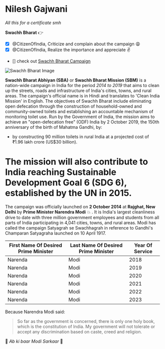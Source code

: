 # Nilesh Gajwani

*All this for a certificate smh*

**Swachh Bharat**
:point_right:
- [x] @CitizenOfIndia, Criticize and complain about the campaign :weary:
- [x] @CitizenOfIndia, Realize the importance and appreciate :v:
- [] check out [Swachh Bharat Campaign](http://http://swachhbharatmission.gov.in/sbmcms/index.htm)

![Swachh Bharat Image](https://image.slidesharecdn.com/presentation1swachbharat-150422211739-conversion-gate01/95/swach-bharat-abhiyan-1-638.jpg?cb=1429737550)

**Swachh Bharat Abhiyan (SBA)** or **Swachh Bharat Mission (SBM)** is a nation-wide campaign in India for the period *2014 to 2019* that aims to clean up the streets, roads and infrastructure of India's cities, towns, and rural areas. The campaign's official name is in Hindi and translates to 'Clean India Mission' in English. The objectives of Swachh Bharat include eliminating open defecation through the construction of household-owned and community-owned toilets and establishing an accountable mechanism of monitoring toilet use. Run by the Government of India, the mission aims to achieve an "open-defecation free" (ODF) India by 2 October 2019, the 150th anniversary of the birth of Mahatma Gandhi, by:
* by constructing 90 million toilets in rural India at a projected cost of ₹1.96 lakh crore (US$30 billion).
# The mission will also contribute to India reaching Sustainable Development Goal 6 (SDG 6), established by the UN in 2015.

The campaign was officially launched on **2 October 2014** at **Rajghat, New Delhi** by **Prime Minister Narendra Modi** :boom: . It is India's largest cleanliness drive to date with three million government employees and students from all parts of India participating in 4,041 cities, towns, and rural areas. Modi has called the campaign Satyagrah se Swachhagrah in reference to Gandhi's Champaran Satyagraha launched on 10 April 1917.

First Name Of Desired Prime Minister|Last Name Of Desired Prime Minister|Year Of Service
---------------------|--------------------|---------------
Narenda|Modi|2018
Narenda|Modi|2019
Narenda|Modi|2020
Narenda|Modi|2021
Narenda|Modi|2022
Narenda|Modi|2023

Because Narendra Modi said:
>So far as the government is concerned, there is only one holy book, which is the constitution of India. My government will not tolerate or accept any discrimination based on caste, creed and religion.


:heartbeat: *Ab ki baar Modi Sarkaar* :heartbeat:
